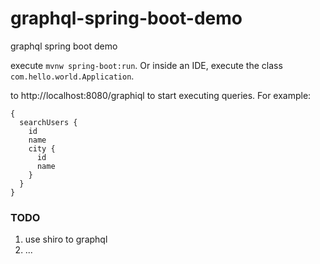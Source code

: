 # graphql-spring-boot-demo
graphql spring boot demo

execute `mvnw spring-boot:run`. Or inside an IDE, execute the class `com.hello.world.Application`.

to http://localhost:8080/graphiql to start executing queries. For example:

```
{
  searchUsers {
    id
    name
    city {
      id
      name
    }
  }
}
```

### TODO

1. use shiro to graphql
2. ...

